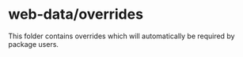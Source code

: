# web-data/overrides

This folder contains overrides which will automatically be required by package users.
